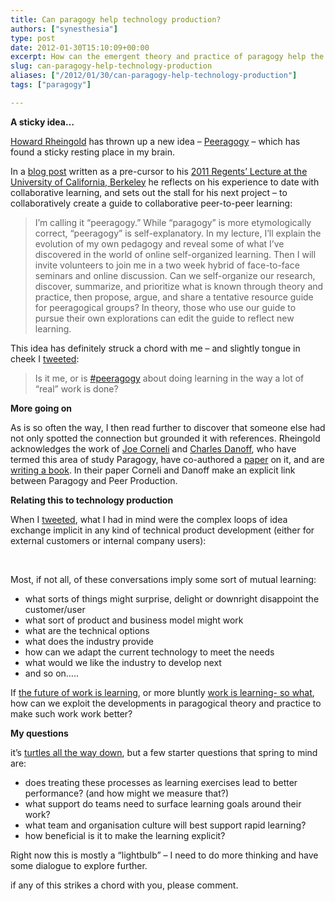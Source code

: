 ```yaml
---
title: Can paragogy help technology production?
authors: ["synesthesia"]
type: post
date: 2012-01-30T15:10:09+00:00
excerpt: How can the emergent theory and practice of paragogy help the product development process?
slug: can-paragogy-help-technology-production 
aliases: ["/2012/01/30/can-paragogy-help-technology-production"]
tags: ["paragogy"]

---
```

**A sticky idea&#8230;**

[Howard Rheingold][1] has thrown up a new idea – [Peeragogy][2] – which has found a sticky resting place in my brain.

In a [blog post][3] written as a pre-cursor to his [2011 Regents’ Lecture at the University of California, Berkeley][4] he reflects on his experience to date with collaborative learning, and sets out the stall for his next project – to collaboratively create a guide to collaborative peer-to-peer learning:

<blockquote cite="https://dmlcentral.net/blog/howard-rheingold/toward-peeragogy">
  <p>
    I&#8217;m calling it &#8220;peeragogy.&#8221; While &#8220;paragogy&#8221; is more etymologically correct, &#8220;peeragogy&#8221; is self-explanatory. In my lecture, I&#8217;ll explain the evolution of my own pedagogy and reveal some of what I&#8217;ve discovered in the world of online self-organized learning. Then I will invite volunteers to join me in a two week hybrid of face-to-face seminars and online discussion. Can we self-organize our research, discover, summarize, and prioritize what is known through theory and practice, then propose, argue, and share a tentative resource guide for peeragogical groups? In theory, those who use our guide to pursue their own explorations can edit the guide to reflect new learning.
  </p>
</blockquote>

This idea has definitely struck a chord with me – and slightly tongue in cheek I [tweeted][5]:

<blockquote cite="https://twitter.com/#!/Synesthesia/status/162805877710143488">
  <p>
    Is it me, or is <a href="https://twitter.com/#!/search?q=%23peeragogy">#peeragogy</a> about doing learning in the way a lot of &#8220;real&#8221; work is done?
  </p>
</blockquote>

**More going on**

As is so often the way, I then read further to discover that someone else had not only spotted the connection but grounded it with references. Rheingold acknowledges the work of [Joe Corneli][6] and [Charles Danoff][7], who have termed this area of study Paragogy, have co-authored a [paper][8] on it, and are [writing a book][9]. In their paper Corneli and Danoff make an explicit link between Paragogy and Peer Production.

**Relating this to technology production**

When I [tweeted][5], what I had in mind were the complex loops of idea exchange implicit in any kind of technical product development (either for external customers or internal company users):

&nbsp;
  


<div id="creately-container-gy1jxwd72-VzEoUElf2ZSTXW0IQ3mzpbBcn7M=">
</div>



Most, if not all, of these conversations imply some sort of mutual learning:

  * what sorts of things might surprise, delight or downright disappoint the customer/user
  * what sort of product and business model might work
  * what are the technical options
  * what does the industry provide
  * how can we adapt the current technology to meet the needs
  * what would we like the industry to develop next
  * and so on…..

If [the future of work is learning][10], or more bluntly [work is learning- so what][11], how can we exploit the developments in paragogical theory and practice to make such work work better?

**My questions**

it’s [turtles all the way down][12], but a few starter questions that spring to mind are:

  * does treating these processes as learning exercises lead to better performance? (and how might we measure that?)
  * what support do teams need to surface learning goals around their work?
  * what team and organisation culture will best support rapid learning?
  * how beneficial is it to make the learning explicit?

Right now this is mostly a “lightbulb” – I need to do more thinking and have some dialogue to explore further.

if any of this strikes a chord with you, please comment.

<div class="zemanta-pixie" style="margin-top: 10px; height: 15px;">
  <img class="zemanta-pixie-img" style="border: none; float: right;" src="https://img.zemanta.com/pixy.gif?x-id=d0c617e7-0be2-4439-bfc3-b3dad1250ca9" alt="" />
</div>

 [1]: https://www.rheingold.com/
 [2]: https://socialmediaclassroom.com/host/peeragogy/
 [3]: https://dmlcentral.net/blog/howard-rheingold/toward-peeragogy
 [4]: https://vimeo.com/35685124
 [5]: https://twitter.com/#!/Synesthesia/status/162805877710143488
 [6]: https://metameso.org/~joe/
 [7]: https://mr.danoff.org/
 [8]: https://metameso.org/~joe/docs/paragogy-final.pdf
 [9]: https://paragogy.net/
 [10]: https://socialenterprisetoday.com/blog/posts/The-Future-of-Work-Is-Learning/
 [11]: https://www.jarche.com/2010/10/work-is-learning-so-what/
 [12]: https://en.wikipedia.org/wiki/Turtles_all_the_way_down
